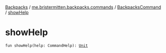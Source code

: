 [Backpacks](../../index.md) / [me.bristermitten.backpacks.commands](../index.md) / [BackpacksCommand](index.md) / [showHelp](./show-help.md)

# showHelp

`fun showHelp(help: CommandHelp): `[`Unit`](https://kotlinlang.org/api/latest/jvm/stdlib/kotlin/-unit/index.html)